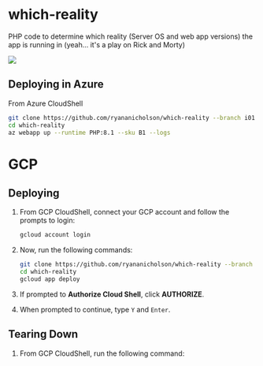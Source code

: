 # which-reality
PHP code to determine which reality (Server OS and web app versions) the app is running in (yeah... it's a play on Rick and Morty)

![](https://m.media-amazon.com/images/M/MV5BOGMxMzM4MTEtNzViZS00YTRlLThjOGYtOGEzZWU3MTkxMGM0XkEyXkFqcGdeQXVyNTAyODkwOQ@@._V1_.jpg)

## Deploying in Azure

From Azure CloudShell

```bash
git clone https://github.com/ryananicholson/which-reality --branch i01
cd which-reality
az webapp up --runtime PHP:8.1 --sku B1 --logs
```

# GCP

## Deploying

1. From GCP CloudShell, connect your GCP account and follow the prompts to login:

    ```bash
    gcloud account login
    ```

2. Now, run the following commands:

    ```bash
    git clone https://github.com/ryananicholson/which-reality --branch i01
    cd which-reality
    gcloud app deploy
    ```

3. If prompted to **Authorize Cloud Shell**, click **AUTHORIZE**.

4. When prompted to continue, type `Y` and `Enter`.

## Tearing Down

1. From GCP CloudShell, run the following command:

    ```bash
    
    ```